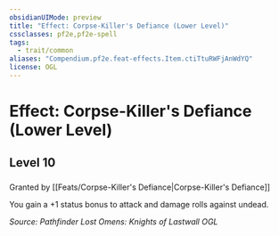 ```yaml
---
obsidianUIMode: preview
title: "Effect: Corpse-Killer's Defiance (Lower Level)"
cssclasses: pf2e,pf2e-spell
tags:
  - trait/common
aliases: "Compendium.pf2e.feat-effects.Item.ctiTtuRWFjAnWdYQ"
license: OGL
---
```

# Effect: Corpse-Killer's Defiance (Lower Level)
## Level 10
### 






Granted by [[Feats/Corpse-Killer's Defiance|Corpse-Killer's Defiance]]

You gain a +1 status bonus to attack and damage rolls against undead.

*Source: Pathfinder Lost Omens: Knights of Lastwall*
*OGL*